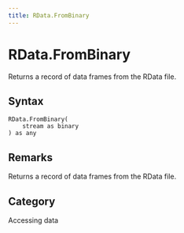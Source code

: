 ```yaml
---
title: RData.FromBinary
---
```


# RData.FromBinary


Returns a record of data frames from the RData file.


## Syntax

```powerquery
RData.FromBinary(
    stream as binary
) as any
```


## Remarks

Returns a record of data frames from the RData file.



## Category
Accessing data
